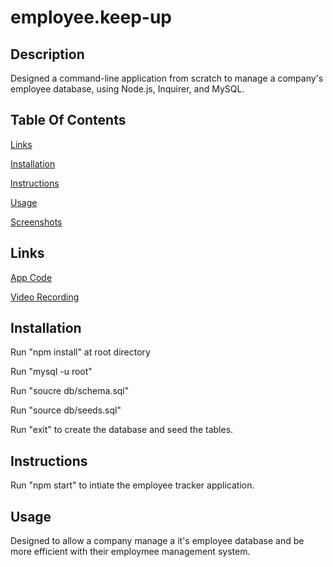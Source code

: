 # employee.keep-up

## Description
Designed a command-line application from scratch to manage a company's employee database, using Node.js, Inquirer, and MySQL.

## Table Of Contents
[Links](#links)

[Installation](#installation)

[Instructions](#instructions)

[Usage](#usage)

[Screenshots](#screenshots)



## Links
[App Code](https://github.com/acarr13/employees.keep-up)

[Video Recording]()

## Installation
Run "npm install" at root directory

Run "mysql -u root"

Run "soucre db/schema.sql"

Run "source db/seeds.sql"

Run "exit" to create the database and seed the tables.

## Instructions
Run "npm start" to intiate the employee tracker application.

## Usage
Designed to allow a company manage a it's employee database and be more efficient with their employmee management system.